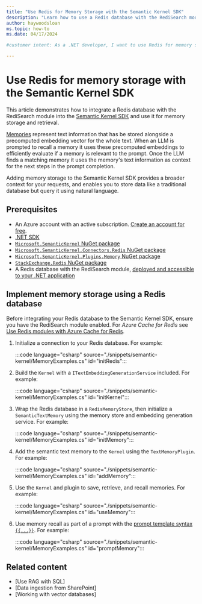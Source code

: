 ```yaml
---
title: "Use Redis for Memory Storage with the Semantic Kernel SDK"
description: "Learn how to use a Redis database with the RediSearch module to give your AI memories in Semantic Kernel SDK for .NET."
author: haywoodsloan
ms.topic: how-to
ms.date: 04/17/2024

#customer intent: As a .NET developer, I want to use Redis for memory storage with the Semantic Kernel SDK so that I can store and recall memories in my application.

---
```


# Use Redis for memory storage with the Semantic Kernel SDK

This article demonstrates how to integrate a Redis database with the RediSearch module into the [Semantic Kernel SDK](/semantic-kernel/overview) and use it for memory storage and retrieval.

[Memories](/semantic-kernel/memories/) represent text information that has be stored alongside a precomputed embedding vector for the whole text. When an LLM is prompted to recall a memory it uses these precomputed embeddings to efficiently evaluate if a memory is relevant to the prompt. Once the LLM finds a matching memory it uses the memory's text information as context for the next steps in the prompt completion.

Adding memory storage to the Semantic Kernel SDK provides a broader context for your requests, and enables you to store data like a traditional database but query it using natural language.

## Prerequisites

* An Azure account with an active subscription. [Create an account for free](https://azure.microsoft.com/free/?WT.mc_id=A261C142F).
* [.NET SDK](https://dotnet.microsoft.com/download/visual-studio-sdks)
* [`Microsoft.SemanticKernel` NuGet package](https://www.nuget.org/packages/Microsoft.SemanticKernel)
* [`Microsoft.SemanticKernel.Connectors.Redis` NuGet package](https://www.nuget.org/packages/Microsoft.SemanticKernel.Connectors.Redis)
* [`Microsoft.SemanticKernel.Plugins.Memory` NuGet package](https://www.nuget.org/packages/Microsoft.SemanticKernel.Plugins.Memory)
* [`StackExchange.Redis` NuGet package](https://www.nuget.org/packages/StackExchange.Redis)
* A Redis database with the RediSearch module, [deployed and accessible to your .NET application](/azure/azure-cache-for-redis/quickstart-create-redis-enterprise)

## Implement memory storage using a Redis database

Before integrating your Redis database to the Semantic Kernel SDK, ensure you have the RediSearch module enabled. For _Azure Cache for Redis_ see [Use Redis modules with Azure Cache for Redis](/azure/azure-cache-for-redis/cache-redis-modules#adding-modules-to-your-cache).

1. Initialize a connection to your Redis database. For example:

    :::code language="csharp" source="./snippets/semantic-kernel/MemoryExamples.cs" id="initRedis":::

2. Build the `Kernel` with a `ITextEmbeddingGenerationService` included. For example:

    :::code language="csharp" source="./snippets/semantic-kernel/MemoryExamples.cs" id="initKernel":::

3. Wrap the Redis database in a `RedisMemoryStore`, then initialize a `SemanticTextMemory` using the memory store and embedding generation service. For example:

    :::code language="csharp" source="./snippets/semantic-kernel/MemoryExamples.cs" id="initMemory":::

4. Add the semantic text memory to the `Kernel` using the `TextMemoryPlugin`. For example:

    :::code language="csharp" source="./snippets/semantic-kernel/MemoryExamples.cs" id="addMemory":::

5. Use the `Kernel` and plugin to save, retrieve, and recall memories. For example:

    :::code language="csharp" source="./snippets/semantic-kernel/MemoryExamples.cs" id="useMemory":::

6. Use memory recall as part of a prompt with the [prompt template syntax `{{...}}`](/semantic-kernel/prompts/prompt-template-syntax). For example:

    :::code language="csharp" source="./snippets/semantic-kernel/MemoryExamples.cs" id="promptMemory":::

## Related content

<!-- TODO: update these links once the other docs are done -->

* [Use RAG with SQL]<!-- (link.md) -->
* [Data ingestion from SharePoint]<!-- (link.md) -->
* [Working with vector databases]<!-- (link.md) -->
